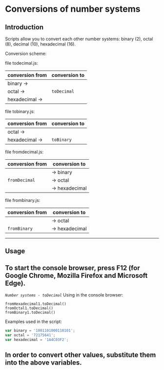 # Conversions of number systems

## Introduction
Scripts allow you to convert each other number systems: binary (2), octal (8), decimal (10), hexadecimal (16).

Conversion scheme:

file todecimal.js:

 conversion from | conversion to
---------------- | --------------
 binary      ->  |              
 octal       ->  | `toDecimal`  
 hexadecimal ->  |              

file tobinary.js:

 conversion from | conversion to
---------------- | --------------
 octal       ->  |              
 hexadecimal ->  | `toBinary`   

file fromdecimal.js:

 conversion from | conversion to 
---------------- | --------------
                 | -> binary     
 `fromDecimal`   | -> octal      
                 | -> hexadecimal

file frombinary.js:

 conversion from | conversion to 
---------------- | --------------
                 | -> octal      
 `fromBinary`    | -> hexadecimal
 
---

## Usage
To start the console browser, press F12 (for Google Chrome, Mozilla Firefox and Microsoft Edge).
---


*`Number systems - toDecimal`*
Using in the console browser:
```
fromHexadecimal1.toDecimal()
fromOctal1.toDecimal()
fromBinary1.toDecimal()
```

Examples used in the script:
```javascript
var binary = '1001101000110101';
var octal = '72175641';
var hexadecimal = '1A4C03F2';
```
In order to convert other values, substitute them into the above variables.
---